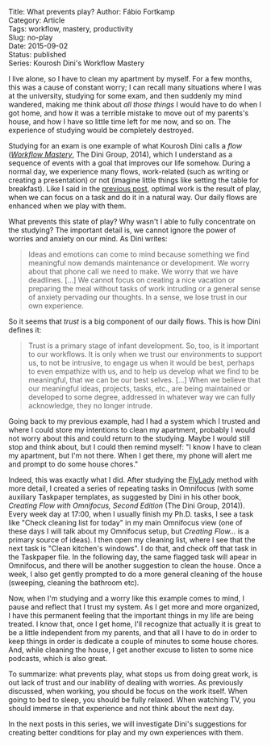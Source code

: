 Title: What prevents play?
Author: Fábio Fortkamp  
Category: Article  
Tags: workflow, mastery, productivity  
Slug: no-play  
Date: 2015-09-02  
Status: published  
Series: Kourosh Dini's Workflow Mastery  

I live alone, so I have to clean my apartment by myself. For a few months, this was a cause of constant worry; I can recall many situations where I was at the university, studying for some exam, and then suddenly my mind wandered, making me think about *all those things* I would have to do when I got home, and how it was a terrible mistake to move out of my parents's house, and how I have so little time left for me now, and so on. The experience of studying would be completely destroyed.

Studying for an exam is one example of what Kourosh Dini calls a *flow* ([*Workflow Mastery*](http://www.usingomnifocus.com), The Dini Group, 2014), which I understand as a sequence of events with a goal that improves our life somehow. During a normal day, we experience many flows, work-related (such as writing or creating a presentation) or not (imagine little things like setting the table for breakfast). Like I said in the [previous post](http://thermocode.net/blog/better-work/ ), optimal work is the result of play, when we can focus on a task and do it in a natural way. Our daily flows are enhanced when we play with them.

What prevents this state of play? Why wasn't I able to fully concentrate on the studying? The important detail is, we cannot ignore the power of worries and anxiety on our mind. As Dini writes:

> Ideas and emotions can come to mind because something we find meaningful now demands maintenance or development. We worry about that phone call we need to make. We worry that we have deadlines. [...] We cannot focus on creating a nice vacation or preparing the meal without tasks of work intruding or a general sense of anxiety pervading our thoughts. In a sense, we lose trust in our own experience.

So it seems that *trust* is a big component of our daily flows. This is how Dini defines it:

> Trust is a primary stage of infant development. So, too, is it important to our workflows. It is only when we trust our environments to support us, to not be intrusive, to engage us when it would be best, perhaps to even empathize with us, and to help us develop what we find to be meaningful, that we can be our best selves. [...] When we believe that our meaningful ideas, projects, tasks, etc., are being maintained or developed to some degree, addressed in whatever way we can fully acknowledge, they no longer intrude.

Going back to my previous example, had I had a system which I trusted and where I could store my intentions to clean my apartment, probably I would not worry about this and could return to the studying. Maybe I would still stop and think about, but I could then remind myself: "I know I have to clean my apartment, but I'm not there. When I get there, my phone will alert me and prompt to do some house chores."

Indeed, this was exactly what I did. After studying the [FlyLady](http://flylady.net) method with more detail, I created a series of repeating tasks in Omnifocus (with some auxiliary Taskpaper templates, as suggested by Dini in his other book, *Creating Flow with Omnifocus, Second Edition* (The Dini Group, 2014)). Every week day at 17:00, when I usually finish my Ph.D. tasks, I see a task like "Check cleaning list for today" in my main Omnifocus view (one of these days I will talk about my Omnifocus setup, but *Creating Flow...* is a primary source of ideas). I then open my cleaning list, where I see that the next task is "Clean kitchen's windows". I do that, and check off that task in the Taskpaper file. In the following day, the same flagged task will apear in Omnifocus, and there will be another suggestion to clean the house. Once a week, I also get gently prompted to do a more general cleaning of the house (sweeping, cleaning the bathroom etc).

Now, when I'm studying and a worry like this example comes to mind, I pause and reflect that I trust my system. As I get more and more organized, I have this permanent feeling that the important things in my life are being treated. I know that, once I get home, I'll recognize that actually it is great to be a little independent from my parents, and that all I have to do in order to keep things in order is dedicate a couple of minutes to some house chores. And, while cleaning the house, I get another excuse to listen to some nice podcasts, which is also great.

To summarize: what prevents play, what stops us from doing great work, is out lack of trust and our inability of dealing with worries. As previously discussed, when working, you should be focus on the work itself. When going to bed to sleep, you should be fully relaxed. When watching TV, you should immerse in that experience and not think about the next day.

In the next posts in this series, we will investigate Dini's suggestions for creating better conditions for play and my own experiences with them.


